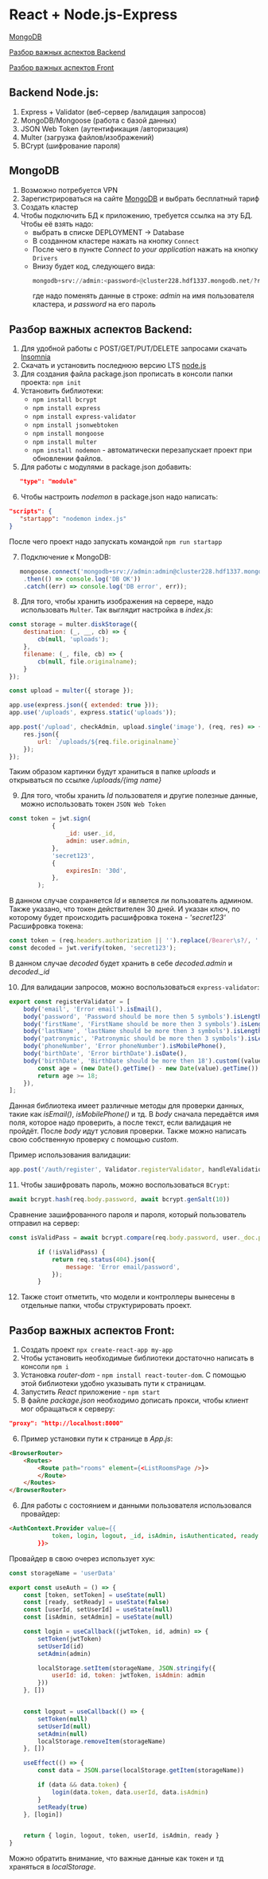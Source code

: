 # React + Node.js-Express
 
[MongoDB](#head11)

[Разбор важных аспектов Backend](#head22) 

[Разбор важных аспектов Front](#head33) 

## Backend Node.js: 
1. Express + Validator (веб-сервер /валидация запросов)
2. MongoDB/Mongoose (работа с базой данных)
3. JSON Web Token (аутентификация /авторизация)
4. Multer (загрузка файлов/изображений)
5. BCrypt (шифрование пароля)
   
<a name="head11"><h2>MongoDB</h2></a>

1. Возможно потребуется VPN
2. Зарегистрироваться на сайте [MongoDB](https://www.mongodb.com/) и выбрать бесплатный тариф
3. Создать кластер
4. Чтобы подключить БД к приложению, требуется ссылка на эту БД. Чтобы её взять надо:
   - выбрать в списке DEPLOYMENT -> Database
   - В созданном кластере нажать на кнопку `Connect`
   - После чего в пункте *Connect to your application* нажать на кнопку `Drivers`
   - Внизу будет код, следующего вида:
      ```python
      mongodb+srv://admin:<password>@cluster228.hdf1337.mongodb.net/?retryWrites=true&w=majority
      ```
      где надо поменять данные в строке: *admin* на имя пользователя кластера, и *password* на его пароль

<a name="head22"><h2>Разбор важных аспектов Backend:</h2></a>

1. Для удобной работы с POST/GET/PUT/DELETE запросами скачать [Insomnia](insomnia)
2. Скачать и установить последнюю версию LTS [node.js](https://nodejs.org/en)
3. Для создания файла package.json прописать в консоли папки проекта: `npm init`
4. Установить библиотеки:
   - `npm install bcrypt`
   - `npm install express`
   - `npm install express-validator`
   - `npm install jsonwebtoken`
   - `npm install mongoose`
   - `npm install multer`
   - `npm install nodemon` - автоматически перезапускает проект при обновлении файлов. 
5. Для работы с модулями в package.json добавить:
```json
   "type": "module"
  ``` 
6. Чтобы настроить *nodemon* в package.json надо написать:
```json
"scripts": {
   "startapp": "nodemon index.js"
}
```
   После чего проект надо запускать командой `npm run startapp`
   
7. Подключение к MongoDB:
```javascript
   mongoose.connect('mongodb+srv://admin:admin@cluster228.hdf1337.mongodb.net/blog?retryWrites=true&w=majority')
    .then(() => console.log('DB OK'))
    .catch((err) => console.log('DB error', err));
```

8. Для того, чтобы хранить изображения на сервере, надо использовать `Multer`. Так выглядит настройка в *index.js*:
```javascript
const storage = multer.diskStorage({
    destination: (_, __, cb) => {
        cb(null, 'uploads');
    },
    filename: (_, file, cb) => {
        cb(null, file.originalname);
    }
});

const upload = multer({ storage });

app.use(express.json({ extended: true }));
app.use('/uploads', express.static('uploads'));

app.post('/upload', checkAdmin, upload.single('image'), (req, res) => {
    res.json({
        url: `/uploads/${req.file.originalname}`
    });
});
```
Таким образом картинки будут храниться в папке *uploads* и открываться по ссылке */uploads/{img name}*

9. Для того, чтобы хранить *Id* пользователя и другие полезные данные, можно использовать токен `JSON Web Token`
```javascript
const token = jwt.sign(
            {
                _id: user._id,
                admin: user.admin,
            },
            'secret123',
            {
                expiresIn: '30d',
            },
        );
```
В данном случае сохраняется *Id* и является ли пользователь админом. Также указано, что токен действителен 30 дней. И указан ключ, по которому будет происходить расшифровка токена - *'secret123'*
Расшифровка токена:
```javascript
const token = (req.headers.authorization || '').replace(/Bearer\s?/, '');
const decoded = jwt.verify(token, 'secret123');
```
В данном случае *decoded* будет хранить в себе *decoded.admin* и *decoded._id*

10. Для валидации запросов, можно воспользоваться `express-validator`:
```javascript
export const registerValidator = [
    body('email', 'Error email').isEmail(),
    body('password', 'Password should be more then 5 symbols').isLength({ min: 5 }),
    body('firstName', 'FirstName should be more then 3 symbols').isLength({ min: 3 }),
    body('lastName', 'lastName should be more then 3 symbols').isLength({ min: 3 }),
    body('patronymic', 'Patronymic should be more then 3 symbols').isLength({ min: 3 }),
    body('phoneNumber', 'Error phoneNumber').isMobilePhone(),
    body('birthDate', 'Error birthDate').isDate(),
    body('birthDate', 'BirthDate should be more then 18').custom((value) => {
        const age = (new Date().getTime() - new Date(value).getTime()) / (365 * 24 * 60 * 60 * 1000);
        return age >= 18;
    }),
];
```
Данная библиотека имеет различные методы для проверки данных, такие как *isEmail()*, *isMobilePhone()* и тд. В *body* сначала передаётся имя поля, которое надо проверить, а после текст, если валидация не пройдёт. После *body* идут условия проверки. Также можно написать свою собственную проверку с помощью *custom*.

Пример использования валидации:
```javascript
app.post('/auth/register', Validator.registerValidator, handleValidationErrors, UserController.register);
```

11. Чтобы зашифровать пароль, можно воспользоваться `BCrypt`:
```javascript
await bcrypt.hash(req.body.password, await bcrypt.genSalt(10))
```
Сравнение зашифрованного пароля и пароля, который пользователь отправил на сервер:
```javascript
const isValidPass = await bcrypt.compare(req.body.password, user._doc.passwordHash);

        if (!isValidPass) {
            return req.status(404).json({
                message: 'Error email/password',
            });
        }
```
12. Также стоит отметить, что модели и контроллеры вынесены в отдельные папки, чтобы структурировать проект.

<a name="head33"><h2>Разбор важных аспектов Front:</h2></a>

1. Создать проект `npx create-react-app my-app`
2. Чтобы установить необходимые библиотеки достаточно написать в консоли `npm i`
3. Установка *router-dom* - `npm install react-touter-dom`. С помощью этой библиотеки удобно указывать пути к страницам.
4. Запустить *React* приложение - `npm start`
5. В файле *package.json* необходимо дописать прокси, чтобы клиент мог обращаться к серверу:
```json
"proxy": "http://localhost:8000"
```

6. Пример установки пути к странице в *App.js*:
```html
<BrowserRouter>
    <Routes>
        <Route path="rooms" element={<ListRoomsPage />}>
        </Route>
    </Routes>
</BrowserRouter>
```
6. Для работы с состоянием и данными пользователя использовался провайдер:
```html
<AuthContext.Provider value={{
            token, login, logout, _id, isAdmin, isAuthenticated, ready
        }}>
```
Провайдер в свою очерез использует хук:
```javascript
const storageName = 'userData'

export const useAuth = () => {
    const [token, setToken] = useState(null)
    const [ready, setReady] = useState(false)
    const [userId, setUserId] = useState(null)
    const [isAdmin, setAdmin] = useState(null)

    const login = useCallback((jwtToken, id, admin) => {
        setToken(jwtToken)
        setUserId(id)
        setAdmin(admin)

        localStorage.setItem(storageName, JSON.stringify({
            userId: id, token: jwtToken, isAdmin: admin
        }))
    }, [])


    const logout = useCallback(() => {
        setToken(null)
        setUserId(null)
        setAdmin(null)
        localStorage.removeItem(storageName)
    }, [])

    useEffect(() => {
        const data = JSON.parse(localStorage.getItem(storageName))

        if (data && data.token) {
            login(data.token, data.userId, data.isAdmin)
        }
        setReady(true)
    }, [login])


    return { login, logout, token, userId, isAdmin, ready }
}
```
Можно обратить внимание, что важные данные как токен и тд храняться в *localStorage*.
